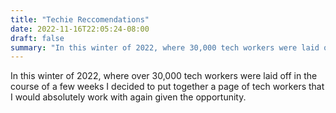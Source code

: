 ```yaml
---
title: "Techie Reccomendations"
date: 2022-11-16T22:05:24-08:00
draft: false
summary: "In this winter of 2022, where 30,000 tech workers were laid off in the course of a few weeks"
---
```

In this winter of 2022, where over 30,000 tech workers were laid off in the course of a few weeks I decided to put together a page of tech workers that I would absolutely work with again given the opportunity.